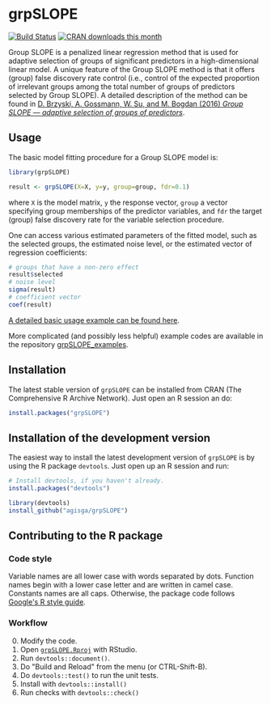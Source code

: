 # grpSLOPE

[![Build Status](https://travis-ci.org/agisga/grpSLOPE.svg?branch=master)](https://travis-ci.org/agisga/grpSLOPE)
[![CRAN downloads this month](http://cranlogs.r-pkg.org/badges/grpSLOPE)](https://CRAN.R-project.org/package=grpSLOPE)

Group SLOPE is a penalized linear regression method that is used for adaptive selection of groups of significant predictors in a high-dimensional linear model. A unique feature of the Group SLOPE method is that it offers (group) false discovery rate control (i.e., control of the expected proportion of irrelevant groups among the total number of groups of predictors selected by Group SLOPE).
A detailed description of the method can be found in [D. Brzyski, A. Gossmann, W. Su, and M. Bogdan (2016) *Group SLOPE &mdash; adaptive selection of groups of predictors*](https://arxiv.org/abs/1610.04960).

## Usage

The basic model fitting procedure for a Group SLOPE model is:

```R
library(grpSLOPE)

result <- grpSLOPE(X=X, y=y, group=group, fdr=0.1)
```

where `X` is the model matrix, `y` the response vector, `group` a vector specifying group memberships of the predictor variables, and `fdr` the target (group) false discovery rate for the variable selection procedure.

One can access various estimated parameters of the fitted model, such as the selected groups, the estimated noise level, or the estimated vector of regression coefficients:

```R
# groups that have a non-zero effect
result$selected
# noise level
sigma(result)
# coefficient vector
coef(result)
```

[A detailed basic usage example can be found here](http://www.alexejgossmann.com/grpSLOPE/basic-usage/).

More complicated (and possibly less helpful) example codes are available in the repository [grpSLOPE_examples](https://github.com/agisga/grpSLOPE_examples).

## Installation

The latest stable version of `grpSLOPE` can be installed from CRAN (The Comprehensive R Archive Network). Just open an R session an do:

```R
install.packages("grpSLOPE")
```

## Installation of the development version

The easiest way to install the latest development version of `grpSLOPE` is by using the R package `devtools`. Just open up an R session and run:

```R
# Install devtools, if you haven't already.
install.packages("devtools")

library(devtools)
install_github("agisga/grpSLOPE")
```

## Contributing to the R package

### Code style

Variable names are all lower case with words separated by dots.
Function names begin with a lower case letter and are written in camel case.
Constants names are all caps.
Otherwise, the package code follows [Google's R style guide](https://google.github.io/styleguide/Rguide.xml).

### Workflow

0. Modify the code.
1. Open [`grpSLOPE.Rproj`](https://github.com/agisga/grpSLOPE/blob/master/grpSLOPE.Rproj) with RStudio.
2. Run `devtools::document()`.
3. Do "Build and Reload" from the menu (or CTRL-Shift-B).
4. Do `devtools::test()` to run the unit tests.
5. Install with `devtools::install()`
6. Run checks with `devtools::check()`
